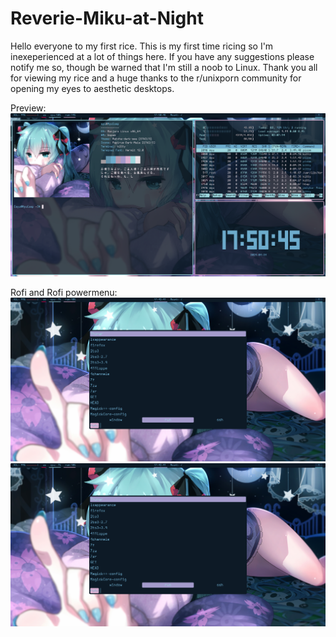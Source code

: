 # Reverie-Miku-at-Night
Hello everyone to my first rice. This is my first time ricing so I'm inexeperienced at a lot of things here. If you have any suggestions please notify me so, though be warned that I'm still a noob to Linux. Thank you all for viewing my rice and a huge thanks to the r/unixporn community for opening my eyes to aesthetic desktops. 

Preview:
![preview](https://github.com/Myusuki/Reverie-Miku-at-Night/blob/main/Miku%20Bspwm%20Images/preview.png?raw=true)

Rofi and Rofi powermenu: 
![rofi](https://github.com/Myusuki/Reverie-Miku-at-Night/blob/main/Miku%20Bspwm%20Images/rofi.png?raw=true)
![rofipowermenu](https://github.com/Myusuki/Reverie-Miku-at-Night/blob/main/Miku%20Bspwm%20Images/rofi.png?raw=true)
